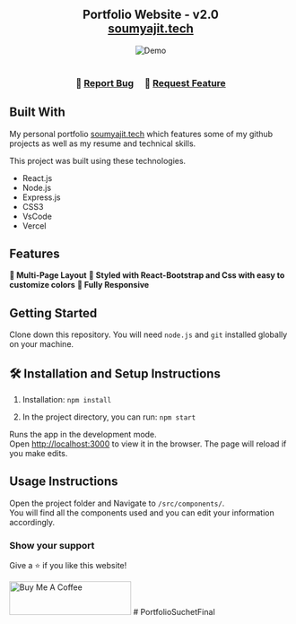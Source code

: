 <h2 align="center">
  Portfolio Website - v2.0<br/>
  <a href="" target="_blank">soumyajit.tech</a>
  <!-- put vercel link -->
</h2>
<div align="center">
  <img alt="Demo" src="" />
  <!-- put image -->
</div>

<br/>

<h3 align="center">
    🔹
    <a href="">Report Bug</a> &nbsp; &nbsp;
    <!-- add github repo link -->
    🔹
    <a href="">Request Feature</a>
    <!-- add github repo link -->
</h3>

## Built With

My personal portfolio <a href="" target="_blank">soumyajit.tech</a> which features some of my github projects as well as my resume and technical skills.<br/>
<!-- add vercel link -->

This project was built using these technologies.

- React.js
- Node.js
- Express.js
- CSS3
- VsCode
- Vercel

## Features
**📖 Multi-Page Layout**
**🎨 Styled with React-Bootstrap and Css with easy to customize colors**
**📱 Fully Responsive**
## Getting Started

Clone down this repository. You will need `node.js` and `git` installed globally on your machine.

## 🛠 Installation and Setup Instructions

1. Installation: `npm install`

2. In the project directory, you can run: `npm start`

Runs the app in the development mode.\
Open [http://localhost:3000](http://localhost:3000) to view it in the browser.
The page will reload if you make edits.

## Usage Instructions

Open the project folder and Navigate to `/src/components/`. <br/>
You will find all the components used and you can edit your information accordingly.

### Show your support

Give a ⭐ if you like this website!

<a href="https://www.buymeacoffee.com/soumyajit4419" target="_blank"><img src="https://cdn.buymeacoffee.com/buttons/v2/default-violet.png" alt="Buy Me A Coffee" height= "60px" width= "217px" ></a>
#   P o r t f o l i o S u c h e t F i n a l 
 
 